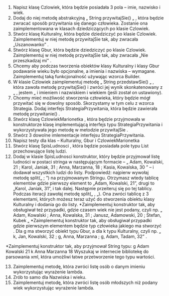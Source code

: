 1.	Napisz klasę Czlowiek, która będzie posiadała 3 pola – imie, nazwisko i wiek.
2.	Dodaj do niej metodę abstrakcyjną „ String przywitajSie() „ , która będzie zwracać sposób przywitania się danego człowieka. Zostanie ona zaimplementowana w klasach dziedziczących po klasie Czlowiek.
3.	Stwórz klasę Kulturalny, która będzie dziedziczyć po klasie Czlowiek. Zaimplementuj w niej metodę przywitajSie tak, aby zwracała „Uszanowanko” .
4.	Stwórz klasę Gbur, która będzie dziedziczyć po klasie Czlowiek. Zaimplementuj w niej metodę przywitajSie tak, aby zwracała „Nie przeszkadzaj mi” .
5.	Chcemy aby podczas tworzenia obiektów klasy Kulturalny i klasy Gbur podawanie wieku było opcjonalne, a imienia i nazwiska – wymagane. Zaimplementuj taką funkcjonalność używając wzorca Builder.
6.	W klasie Czlowiek zaimplementuj metodę „ String przedstawSie() „ , która zawoła metodę przywitajSie() i zwróci jej wynik skonkatenowany z „ , jestem „ i imieniem i nazwiskiem i wiekiem (jeśli został on ustawiony).
7.	Chcemy mieć możliwość stworzenia człowieka, który będzie mógł przywitać się w dowolny sposób. Skorzystamy w tym celu z wzorca Strategia. Dodaj interfejs StrategiaPrzywitania, która będzie zawierała metodę przywitanie() .
8.	Stwórz klasę CzlowiekMarionetka , która będzie przyjmowała w konstruktorze klasę implementującą interfejs typu StrategiaPrzywitania i wykorzystywała jego metodę w metodzie przywitajSie .
9.	Stwórz 3 dowolne imlementacje interfejsu StrategiaPrzywitania.
10.	Napisz testy dla klas – Kulturalny, Gbur i CzlowiekMarionetka
11.	Stwórz klasę SpisLudnosci , która będzie posiadała pole typu List<Czlowiek> przechowujące listę ludzi.
12.	Dodaj w klasie SpisLudnosci konstruktor, który będzie przyjmował listę ludności w postaci stringa w następującym formacie – „  Adam, Kowalski, 21 ; Karol, Janiak, 31 ; Anna, Marzanna, 18 ; Kasia, Kowalska, 30 ” – i dodawał wszystkich ludzi do listy. Podpowiedź: najpierw wywołaj metodę split(„ ; ”) na przyjmowanym Stringu. Otrzymasz wtedy tablicę elementów gdzie pierwszy element to „Adam, Kowalski, 21”, drugi to „Karol, Janiak, 31”, i tak dalej. Następnie przeiteruj się po tej tablicy. Podczas iteracji zawołaj metodę split(„ , „). Ona zwróci tablicę z 3 elementami, których możesz teraz użyć do stworzenia obiektu klasy Kulturalny i dodania go do listy.
*Zaimplementuj konstruktor tak, aby obsługiwał też przypadki, gdzie czasem wiek nie jest podany, czyli np. „ Adam, Kowalski ; Anna, Kowalska, 31 ; Janusz, Adamowski, 20 ; Stefan, Kubek „
*Zaimplementuj konstruktor tak, aby obsługiwał przypadki gdzie pierwszym elementem będzie typ człowieka jakiego ma stworzyć . Dla g ma stworzyć obiekt typu Gbur, a dla k typu Kulturalny, czyli  np. „ k, Jan, Kowalski, 32 ; g, Anna, Marzanna ; g, Adam, Tadam, 32” .







*Zaimplementuj konstruktor tak, aby przyjmował String typu:
<Ludzie>
	<Czlowiek>
		<Typ>g</Typ>
		<Imie>Adam</Imie>
<Nazwisko>Kowalski</Nazwisko>
		<Wiek>21</Wiek>
	</Czlowiek>
<Czlowiek>
		<Typ>k</Typ>
		<Imie>Anna</Imie>
<Nazwisko>Marzanna</Nazwisko>
		<Wiek>18</Wiek>
	</Czlowiek>
</Ludzie>
Wyszukaj w internecie bibliotekę do parsowania xml, która umożliwi łatwe przetworzenie tego typu wartości.

13.	Zaimplementuj metodę, która zwróci listę osób o danym imieniu wykorzystując wyrażenie lambda.
14.	Zrób to samo dla Nazwiska i wieku.
15.	Zaimplementuj metodę, która zwróci listę osób młodszych niż podany wiek wykorzystując wyrażenie lambda.

